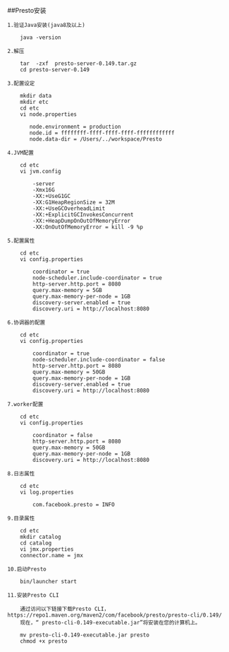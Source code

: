 ##Presto安装

    1.验证Java安装(java8及以上)
    
        java -version 
        
    2.解压
    
        tar  -zxf  presto-server-0.149.tar.gz 
        cd presto-server-0.149 
        
    3.配置设定
    
        mkdir data
        mkdir etc
        cd etc 
        vi node.properties  
        
           node.environment = production 
           node.id = ffffffff-ffff-ffff-ffff-ffffffffffff 
           node.data-dir = /Users/../workspace/Presto
    
    4.JVM配置
        
        cd etc 
        vi jvm.config  
        
            -server 
            -Xmx16G 
            -XX:+UseG1GC 
            -XX:G1HeapRegionSize = 32M 
            -XX:+UseGCOverheadLimit 
            -XX:+ExplicitGCInvokesConcurrent 
            -XX:+HeapDumpOnOutOfMemoryError 
            -XX:OnOutOfMemoryError = kill -9 %p 
            
    5.配置属性
    
        cd etc 
        vi config.properties  
        
            coordinator = true 
            node-scheduler.include-coordinator = true 
            http-server.http.port = 8080 
            query.max-memory = 5GB 
            query.max-memory-per-node = 1GB 
            discovery-server.enabled = true 
            discovery.uri = http://localhost:8080
            
    6.协调器的配置
    
        cd etc 
        vi config.properties  
        
            coordinator = true 
            node-scheduler.include-coordinator = false 
            http-server.http.port = 8080 
            query.max-memory = 50GB 
            query.max-memory-per-node = 1GB 
            discovery-server.enabled = true 
            discovery.uri = http://localhost:8080 
            
    7.worker配置
    
        cd etc 
        vi config.properties  

            coordinator = false 
            http-server.http.port = 8080 
            query.max-memory = 50GB 
            query.max-memory-per-node = 1GB 
            discovery.uri = http://localhost:8080
            
    8.日志属性
    
        cd etc 
        vi log.properties  
        
            com.facebook.presto = INFO
            
    9.目录属性
    
        cd etc 
        mkdir catalog 
        cd catalog 
        vi jmx.properties  
        connector.name = jmx 
        
    10.启动Presto
    
        bin/launcher start 
        
    11.安装Presto CLI
    
        通过访问以下链接下载Presto CLI， https://repo1.maven.org/maven2/com/facebook/presto/presto-cli/0.149/
        现在，“ presto-cli-0.149-executable.jar”将安装在您的计算机上。
        
        mv presto-cli-0.149-executable.jar presto  
        chmod +x presto
